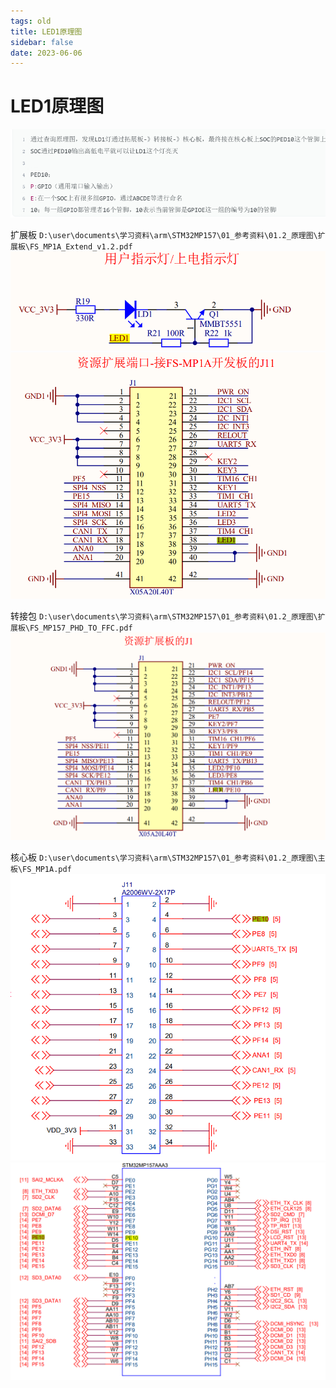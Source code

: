 ```yaml
---
tags: old 
title: LED1原理图
sidebar: false
date: 2023-06-06
---
```

# LED1原理图

![](assets/20230606101703201.png)

扩展板
`D:\user\documents\学习资料\arm\STM32MP157\01_参考资料\01.2_原理图\扩展板\FS_MP1A_Extend_v1.2.pdf`
![400](assets/20230606095809658.png)
![400](assets/20230606095815781.png)

转接包
`D:\user\documents\学习资料\arm\STM32MP157\01_参考资料\01.2_原理图\扩展板\FS_MP157_PHD_TO_FFC.pdf`
![400](assets/20230606095853810.png)

核心板
`D:\user\documents\学习资料\arm\STM32MP157\01_参考资料\01.2_原理图\主板\FS_MP1A.pdf`
![400](assets/20230606095840299.png)
![450](assets/20230606101634804.png)